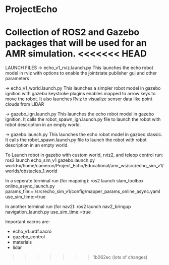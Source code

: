 # ProjectEcho
Collection of ROS2 and Gazebo packages that will be used for an AMR simulation.
<<<<<<< HEAD
=======



LAUNCH FILES
-> echo_v1_rviz.launch.py
    This launches the echo robot model in rviz with options to enable the jointstate publisher gui and other parameters

-> echo_v1_world.launch.py
    This launches a simpler robot model in gazebo ignition with gazebo keystroke plugins enables mapped to arrow keys to move the robot.
    It also launches Rviz to visualize sensor data like point clouds from LIDAR

-> gazebo_ign.launch.py 
    This launches the echo robot model in gazebo ignition.
    It calls the robot_spawn_ign.launch.py file to launch the robot with robot description in an empty world.

-> gazebo.launch.py
    This launches the echo robot model in gazbeo classic.
    It calls the robot_spawn.launch.py file to launch the robot with robot description in an empty world.



To Launch robot in gazebo with custom world, rviz2, and teleop control run:
ros2 launch echo_sim_v1 gazebo.launch.py   world:=/home/cameron/Project_Echo/Educational/amr_ws/src/echo_sim_v1/worlds/obstacles_1.world

In a seperate terminal run (for mapping):
ros2 launch slam_toolbox online_async_launch.py params_file:=./src/echo_sim_v1/config/mapper_params_online_async.yaml use_sim_time:=true

In another terminal run (for nav2):
ros2 launch nav2_bringup navigation_launch.py use_sim_time:=true

Important xacros are:

- echo_v1.urdf.xacro
- gazebo_control
- materials
- lidar
>>>>>>> 1b062ec (lots of changes)
